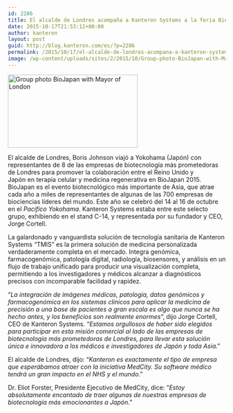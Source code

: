 ```yaml
---
id: 2286
title: El alcalde de Londres acompaña a Kanteron Systems a la feria BioJapan
date: 2015-10-17T21:53:12+00:00
author: kanteron
layout: post
guid: http://blog.kanteron.com/es/?p=2286
permalink: /2015/10/17/el-alcalde-de-londres-acompana-a-kanteron-systems-a-la-feria-biojapan/
image: /wp-content/uploads/sites/2/2015/10/Group-photo-BioJapan-with-Mayor-of-London.jpg
---
```

[<img class="aligncenter wp-image-2272 size-medium" src="http://blog.kanteron.com/wp-content/uploads/2015/10/Group-photo-BioJapan-with-Mayor-of-London-300x169.jpg" alt="Group photo BioJapan with Mayor of London" width="300" height="169" />](http://blog.kanteron.com/wp-content/uploads/2015/10/Group-photo-BioJapan-with-Mayor-of-London.jpg)

El alcalde de Londres, Boris Johnson viajó a Yokohama (Japón) con representantes de 8 de las empresas de biotecnología más prometedoras de Londres para promover la colaboración entre el Reino Unido y Japón en terapia celular y medicina regenerativa en BioJapan 2015. BioJapan es el evento biotecnológico más importante de Asia, que atrae cada año a miles de representantes de algunas de las 700 empresas de biociencias líderes del mundo. Este año se celebró del 14 al 16 de octubre en el _Pacifico Yokohama_. Kanteron Systems estaba entre este selecto grupo, exhibiendo en el stand C-14, y representada por su fundador y CEO, Jorge Cortell.

La galardonado y vanguardista solución de tecnología sanitaria de Kanteron Systems &#8220;TMIS&#8221; es la primera solución de medicina personalizada verdaderamente completa en el mercado. Integra genómica, farmacogenómica, patología digital, radiología, biosensores, y análisis en un flujo de trabajo unificado para producir una visualización completa, permitiendo a los investigadores y médicos alcanzar a diagnósticos precisos con incomparable facilidad y rapidez.

&#8220;_La integración de imágenes médicas, patología, datos genómicos y farmacogenómica en los sistemas clínicos para aplicar la medicina de precisión a una base de pacientes a gran escala es algo que nunca se ha hecho antes, y los beneficios son realmente enormes_&#8220;, dijo Jorge Cortell, CEO de Kanteron Systems. &#8220;_Estamos orgullosos de haber sido elegidos para participar en esta misión comercial al lado de las empresas de biotecnología más prometedoras de Londres, para llevar esta solución única e innovadora a los médicos e investigadores de Japón y toda Asia_.&#8221;

El alcalde de Londres, dijo: &#8220;_Kanteron es exactamente el tipo de empresa que esperábamos atraer con la iniciativa MedCity. Su software médico tendrá un gran impacto en el NHS y el mundo_.&#8221;

Dr. Eliot Forster, Presidente Ejecutivo de MedCity, dice: &#8220;_Estoy absolutamente encantado de traer algunas de nuestras empresas de biotecnología más emocionantes a Japón_.&#8221;

&nbsp;